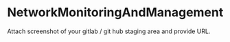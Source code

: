 # NetworkMonitoringAndManagement
Attach screenshot of your gitlab / git hub staging area and provide URL. 
